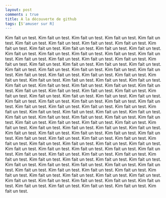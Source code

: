 ```yaml
---
layout: post
comments : true
title: A la découverte de github
tags: [S'amuser sur R]
---
```


Kim fait un test. Kim fait un test. Kim fait un test. Kim fait un test. Kim fait un test. Kim fait un test. Kim fait un test. Kim fait un test. Kim fait un test. Kim fait un test. Kim fait un test. Kim fait un test. Kim fait un test. Kim fait un test. Kim fait un test. Kim fait un test. Kim fait un test. Kim fait un test. Kim fait un test. Kim fait un test. Kim fait un test. Kim fait un test. Kim fait un test. Kim fait un test. Kim fait un test. Kim fait un test. Kim fait un test. Kim fait un test. Kim fait un test. Kim fait un test. Kim fait un test. Kim fait un test. Kim fait un test. Kim fait un test. Kim fait un test. Kim fait un test. Kim fait un test. Kim fait un test. Kim fait un test. Kim fait un test. Kim fait un test. Kim fait un test. Kim fait un test. Kim fait un test. Kim fait un test. Kim fait un test. Kim fait un test. Kim fait un test. Kim fait un test. Kim fait un test. Kim fait un test. Kim fait un test. Kim fait un test. Kim fait un test. Kim fait un test. Kim fait un test. Kim fait un test. Kim fait un test. Kim fait un test. Kim fait un test. Kim fait un test. Kim fait un test. Kim fait un test. Kim fait un test. Kim fait un test. Kim fait un test. Kim fait un test. Kim fait un test. Kim fait un test. Kim fait un test. Kim fait un test. Kim fait un test. Kim fait un test. Kim fait un test. Kim fait un test. Kim fait un test. Kim fait un test. Kim fait un test. Kim fait un test. Kim fait un test. Kim fait un test. Kim fait un test. Kim fait un test. Kim fait un test. Kim fait un test. Kim fait un test. Kim fait un test. Kim fait un test. Kim fait un test. Kim fait un test. Kim fait un test. Kim fait un test. Kim fait un test. Kim fait un test. Kim fait un test. Kim fait un test. Kim fait un test. Kim fait un test. Kim fait un test. Kim fait un test. Kim fait un test. Kim fait un test. Kim fait un test. Kim fait un test. Kim fait un test. Kim fait un test. Kim fait un test. Kim fait un test. Kim fait un test. Kim fait un test. Kim fait un test. Kim fait un test. Kim fait un test. Kim fait un test. Kim fait un test. Kim fait un test. Kim fait un test. Kim fait un test. Kim fait un test. Kim fait un test. Kim fait un test. Kim fait un test. Kim fait un test. Kim fait un test. Kim fait un test. Kim fait un test. Kim fait un test. Kim fait un test. Kim fait un test. Kim fait un test. Kim fait un test. Kim fait un test. Kim fait un test. Kim fait un test. Kim fait un test. Kim fait un test. 
